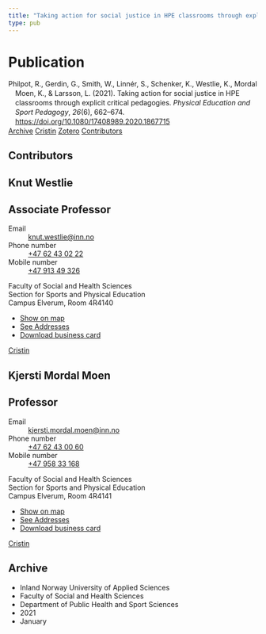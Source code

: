 ```yaml
---
title: "Taking action for social justice in HPE classrooms through explicit critical pedagogies"
type: pub
---
```

<h1>Publication</h1>
<article id="csl-bib-container-DWRVEH3P" class="csl-bib-container">
  <div class="csl-bib-body" style="line-height: 1.35; padding-left: 1em; text-indent:-1em;">
  <div class="csl-entry">Philpot, R., Gerdin, G., Smith, W., Linn&#xE9;r, S., Schenker, K., Westlie, K., Mordal Moen, K., &amp; Larsson, L. (2021). Taking action for social justice in HPE classrooms through explicit critical pedagogies. <i>Physical Education and Sport Pedagogy</i>, <i>26</i>(6), 662&#x2013;674. <a href="https://doi.org/10.1080/17408989.2020.1867715">https://doi.org/10.1080/17408989.2020.1867715</a></div>
</div>
  <div class="csl-bib-buttons">
    <a href="#taxonomy-article-DWRVEH3P" class="csl-bib-button">Archive</a>
    <a href="https://app.cristin.no/results/show.jsf?id=1867650" alt="Cristin URL" class="csl-bib-button">Cristin</a>
    <a href="http://zotero.org/groups/5022929/items/DWRVEH3P" alt="Zotero URL" class="csl-bib-button">Zotero</a>
    <a href="#contributors-article-DWRVEH3P" class="csl-bib-button">Contributors</a>
  </div>
  <div id="csl-bib-meta-container-DWRVEH3P"></div>
</article>
<div id="csl-bib-meta-DWRVEH3P" class="csl-bib-meta">
  <article id="contributors-article-DWRVEH3P" class="contributors-article">
    <h1>Contributors</h1>
    <div class="personas">
<div class="vrtx-hinn-person-card">
<div class="photo">
<i class="lar la-user-circle missing-person"></i>
</div>
<div class="info">
<hgroup><h1>Knut Westlie</h1>
<h2>Associate Professor</h2>
</hgroup><dl>
<dt>Email</dt>
<dd>
<a href="mailto:knut.westlie@inn.no">knut.westlie@inn.no</a>
</dd>
<dt>Phone number</dt>
<dd><a href="tel:+4762430222">
+47 62 43 02 22
</a></dd>
<dt>Mobile number</dt>
<dd><a href="tel:+4791349326">
+47 913 49 326
</a></dd>
</dl>
<p>
Faculty of Social and Health Sciences<br>
Section for Sports and Physical Education<br>
Campus Elverum,
Room 4R4140
</p>
<ul class="vrtx-hinn-links">
<li><a href="https://www.google.com/maps?q=60.88156,11.53723">Show on map</a></li>
<li><a href="https://www.inn.no/english/find-an-employee/knut-westlie.html#vrtx-hinn-addresses">See Addresses</a></li>
<li><a href="https://www.inn.no/english/find-an-employee/knut-westlie.html?vrtx=vcf">Download business card</a></li>
</ul>
</div>
</div>
<a href="https://app.cristin.no/persons/show.jsf?id=620342" alt="Cristin URL" class="personas-cristin">Cristin</a>
</div> <div class="personas">
<div class="vrtx-hinn-person-card">
<div class="photo">
<i class="lar la-user-circle missing-person"></i>
</div>
<div class="info">
<hgroup><h1>Kjersti Mordal Moen</h1>
<h2>Professor</h2>
</hgroup><dl>
<dt>Email</dt>
<dd>
<a href="mailto:kjersti.mordal.moen@inn.no">kjersti.mordal.moen@inn.no</a>
</dd>
<dt>Phone number</dt>
<dd><a href="tel:+4762430060">
+47 62 43 00 60
</a></dd>
<dt>Mobile number</dt>
<dd><a href="tel:+4795833168">
+47 958 33 168
</a></dd>
</dl>
<p>
Faculty of Social and Health Sciences<br>
Section for Sports and Physical Education<br>
Campus Elverum,
Room 4R4141
</p>
<ul class="vrtx-hinn-links">
<li><a href="https://www.google.com/maps?q=60.88156,11.53723">Show on map</a></li>
<li><a href="https://www.inn.no/english/find-an-employee/kjersti-mordal-moen.html#vrtx-hinn-addresses">See Addresses</a></li>
<li><a href="https://www.inn.no/english/find-an-employee/kjersti-mordal-moen.html?vrtx=vcf">Download business card</a></li>
</ul>
</div>
</div>
<a href="https://app.cristin.no/persons/show.jsf?id=53554" alt="Cristin URL" class="personas-cristin">Cristin</a>
</div>
  </article>
  <article id="taxonomy-article-DWRVEH3P" class="taxonomy-article">
    <h1>Archive</h1>
    <ul>
      <li>Inland Norway University of Applied Sciences</li>
      <li>Faculty of Social and Health Sciences</li>
      <li>Department of Public Health and Sport Sciences</li>
      <li>2021</li>
      <li>January</li>
    </ul>
  </article>
</div>
